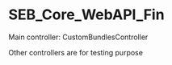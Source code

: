 # SEB_Core_WebAPI_Fin

Main controller: CustomBundlesController

Other controllers are for testing purpose

